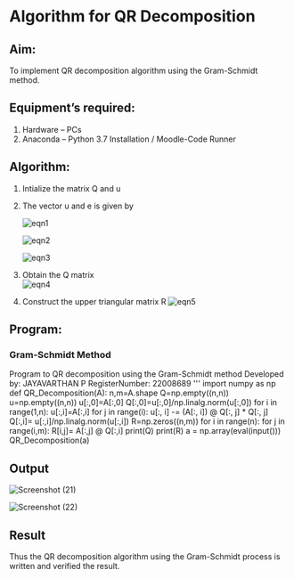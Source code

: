 # Algorithm for QR Decomposition
## Aim:
To implement QR decomposition algorithm using the Gram-Schmidt method.
## Equipment’s required:
1.	Hardware – PCs
2.	Anaconda – Python 3.7 Installation / Moodle-Code Runner
## Algorithm:
1.	Intialize the matrix Q and u
2.	The vector u and e is given by

    ![eqn1](./ex4.jpg)

    ![eqn2](./ex6.jpg)

    ![eqn3](./ex3.jpg)

3.	Obtain the Q matrix   
    ![eqn4](./ex1.jpg)
4.	Construct the upper triangular matrix R
    ![eqn5](./ex2.jpg)



## Program:
### Gram-Schmidt Method


Program to QR decomposition using the Gram-Schmidt method
Developed by: JAYAVARTHAN P
RegisterNumber: 22008689
'''
import numpy as np
def QR_Decomposition(A):
    n,m=A.shape
    Q=np.empty((n,n))
    u=np.empty((n,n))
    u[:,0]=A[:,0]
    Q[:,0]=u[:,0]/np.linalg.norm(u[:,0])
    for i in range(1,n):
        u[:,i]=A[:,i]
        for j in range(i):
            u[:, i] -= (A[:, i]) @ Q[:, j] * Q[:, j]
        Q[:,i]= u[:,i]/np.linalg.norm(u[:,i])
    R=np.zeros((n,m))
    for i in range(n):
        for j in range(i,m):
            R[i,j]= A[:,j] @ Q[:,i]
    print(Q)
    print(R)
a = np.array(eval(input()))
QR_Decomposition(a)







## Output




![Screenshot (21)](https://user-images.githubusercontent.com/121369281/214581677-25aa9188-f6eb-4f5e-a420-83e76b31387a.png)


![Screenshot (22)](https://user-images.githubusercontent.com/121369281/214581746-7fd6d1e2-1da8-433b-8927-7728eebc3e06.png)





## Result
Thus the QR decomposition algorithm using the Gram-Schmidt process is written and verified the result.
